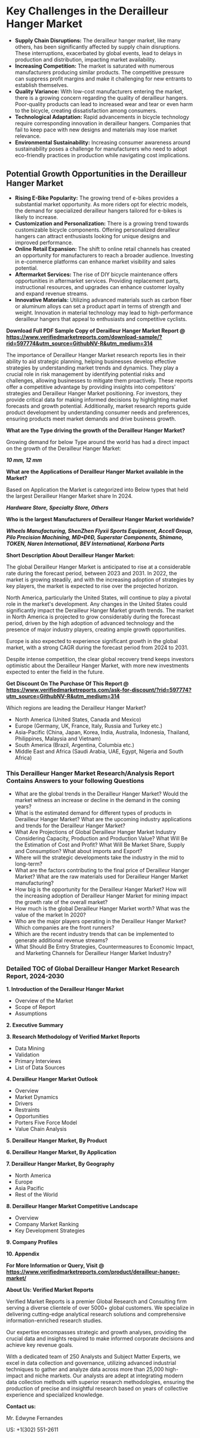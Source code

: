 <p class=""><h1>Key Challenges in the Derailleur Hanger Market</h1><ul>    <li>        <strong>Supply Chain Disruptions:</strong> The derailleur hanger market, like many others, has been significantly affected by supply chain disruptions. These interruptions, exacerbated by global events, lead to delays in production and distribution, impacting market availability.    </li>    <li>        <strong>Increasing Competition:</strong> The market is saturated with numerous manufacturers producing similar products. The competitive pressure can suppress profit margins and make it challenging for new entrants to establish themselves.    </li>    <li>        <strong>Quality Variance:</strong> With low-cost manufacturers entering the market, there is a growing concern regarding the quality of derailleur hangers. Poor-quality products can lead to increased wear and tear or even harm to the bicycle, creating dissatisfaction among consumers.    </li>    <li>        <strong>Technological Adaptation:</strong> Rapid advancements in bicycle technology require corresponding innovation in derailleur hangers. Companies that fail to keep pace with new designs and materials may lose market relevance.    </li>    <li>        <strong>Environmental Sustainability:</strong> Increasing consumer awareness around sustainability poses a challenge for manufacturers who need to adopt eco-friendly practices in production while navigating cost implications.    </li></ul><h2>Potential Growth Opportunities in the Derailleur Hanger Market</h1><ul>    <li>        <strong>Rising E-Bike Popularity:</strong> The growing trend of e-bikes provides a substantial market opportunity. As more riders opt for electric models, the demand for specialized derailleur hangers tailored for e-bikes is likely to increase.    </li>    <li>        <strong>Customization and Personalization:</strong> There is a growing trend towards customizable bicycle components. Offering personalized derailleur hangers can attract enthusiasts looking for unique designs and improved performance.    </li>    <li>        <strong>Online Retail Expansion:</strong> The shift to online retail channels has created an opportunity for manufacturers to reach a broader audience. Investing in e-commerce platforms can enhance market visibility and sales potential.    </li>    <li>        <strong>Aftermarket Services:</strong> The rise of DIY bicycle maintenance offers opportunities in aftermarket services. Providing replacement parts, instructional resources, and upgrades can enhance customer loyalty and expand revenue streams.    </li>    <li>        <strong>Innovative Materials:</strong> Utilizing advanced materials such as carbon fiber or aluminum alloys can set a product apart in terms of strength and weight. Innovation in material technology may lead to high-performance derailleur hangers that appeal to enthusiasts and competitive cyclists.    </li></ul></p><p class=""><strong>Download Full PDF Sample Copy of Derailleur Hanger Market Report @ <a href="https://www.verifiedmarketreports.com/download-sample/?rid=597774&utm_source=GithubNV-R&utm_medium=314" target="_blank">https://www.verifiedmarketreports.com/download-sample/?rid=597774&utm_source=GithubNV-R&utm_medium=314</a></strong></p><p>The importance of&nbsp;Derailleur Hanger Market research reports lies in their ability to aid strategic planning, helping businesses develop effective strategies by understanding market trends and dynamics. They play a crucial role in risk management by identifying potential risks and challenges, allowing businesses to mitigate them proactively. These reports offer a competitive advantage by providing insights into competitors' strategies and Derailleur Hanger Market positioning. For investors, they provide critical data for making informed decisions by highlighting market forecasts and growth potential. Additionally, market research reports guide product development by understanding consumer needs and preferences, ensuring products meet market demands and drive business growth.</p><p><strong>What are the&nbsp;Type driving the growth of the Derailleur Hanger Market?</strong></p><p id="" class="">Growing demand for below Type around the world has had a direct impact on the growth of the Derailleur Hanger Market:</p><p class=""><em><strong>10 mm, 12 mm</strong></em></p><p class=""><strong>What are the&nbsp;Applications&nbsp;of Derailleur Hanger Market available in the Market?</strong></p><p id="" class="">Based on Application the Market is categorized into Below types that held the largest Derailleur Hanger Market share In 2024.</p><p class=""><em><strong>Hardware Store, Specialty Store, Others</strong></em></p><p class=""><strong>Who is the largest Manufacturers of Derailleur Hanger Market worldwide?</strong></p><p><em><strong>Wheels Manufacturing, ShenZhen Flyxii Sports Equipment, Accell Group, Pilo Precision Machining, MÐ•Ð¢Ð, Superstar Components, Shimano, TOKEN, Naren International, BEV International, Karbona Parts</strong></em></p><p id="" class=""><strong>Short Description About Derailleur Hanger Market:</strong></p><p>The global Derailleur Hanger Market is anticipated to rise at a considerable rate during the forecast period, between 2023 and 2031. In 2022, the market is growing steadily, and with the increasing adoption of strategies by key players, the market is expected to rise over the projected horizon.</p><p>North America, particularly the United States, will continue to play a pivotal role in the market's development. Any changes in the United States could significantly impact the Derailleur Hanger Market growth trends. The market in North America is projected to grow considerably during the forecast period, driven by the high adoption of advanced technology and the presence of major industry players, creating ample growth opportunities.</p><p>Europe is also expected to experience significant growth in the global market, with a strong CAGR during the forecast period from 2024 to 2031.</p><p>Despite intense competition, the clear global recovery trend keeps investors optimistic about the Derailleur Hanger Market, with more new investments expected to enter the field in the future.</p><p id="" class=""><strong>Get Discount On The Purchase Of This Report @ <a href="https://www.verifiedmarketreports.com/ask-for-discount/?rid=597774?utm_source=GithubNV-R&utm_medium=314" target="_blank">https://www.verifiedmarketreports.com/ask-for-discount/?rid=597774?utm_source=GithubNV-R&utm_medium=314</a></strong></p><p class="">Which regions are leading the Derailleur Hanger Market?</p><ul><li>North America (United States, Canada and Mexico)</li><li>Europe (Germany, UK, France, Italy, Russia and Turkey etc.)</li><li>Asia-Pacific (China, Japan, Korea, India, Australia, Indonesia, Thailand, Philippines, Malaysia and Vietnam)</li><li>South America (Brazil, Argentina, Columbia etc.)</li><li>Middle East and Africa (Saudi Arabia, UAE, Egypt, Nigeria and South Africa)</li></ul><h3 id="" class="">This Derailleur Hanger Market Research/Analysis Report Contains Answers to your following Questions</h3><ul><li>What are the global trends in the Derailleur Hanger Market? Would the market witness an increase or decline in the demand in the coming years?</li><li>What is the estimated demand for different types of products in Derailleur Hanger Market? What are the upcoming industry applications and trends for the Derailleur Hanger Market?</li><li>What Are Projections of Global Derailleur Hanger Market Industry Considering Capacity, Production and Production Value? What Will Be the Estimation of Cost and Profit? What Will Be Market Share, Supply and Consumption? What about imports and Export?</li><li>Where will the strategic developments take the industry in the mid to long-term?</li><li>What are the factors contributing to the final price of Derailleur Hanger Market? What are the raw materials used for Derailleur Hanger Market manufacturing?</li><li>How big is the opportunity for the Derailleur Hanger Market? How will the increasing adoption of Derailleur Hanger Market for mining impact the growth rate of the overall market?</li><li>How much is the global Derailleur Hanger Market worth? What was the value of the market In 2020?</li><li>Who are the major players operating in the Derailleur Hanger Market? Which companies are the front runners?</li><li>Which are the recent industry trends that can be implemented to generate additional revenue streams?</li><li>What Should Be Entry Strategies, Countermeasures to Economic Impact, and Marketing Channels for Derailleur Hanger Market Industry?</li></ul><h3 id="" class="">Detailed TOC of Global Derailleur Hanger Market Research Report, 2024-2030</h3><p id="" class=""><strong>1. Introduction of the Derailleur Hanger Market</strong></p><ul><li>Overview of the Market</li><li>Scope of Report</li><li>Assumptions</li></ul><p id="" class=""><strong>2. Executive Summary</strong></p><p id="" class=""><strong>3. Research Methodology of Verified Market Reports</strong></p><ul><li>Data Mining</li><li>Validation</li><li>Primary Interviews</li><li>List of Data Sources</li></ul><p id="" class=""><strong>4. Derailleur Hanger Market Outlook</strong></p><ul><li>Overview</li><li>Market Dynamics</li><li>Drivers</li><li>Restraints</li><li>Opportunities</li><li>Porters Five Force Model</li><li>Value Chain Analysis</li></ul><p id="" class=""><strong>5. Derailleur Hanger Market, By Product</strong></p><p id="" class=""><strong>6. Derailleur Hanger Market, By Application</strong></p><p id="" class=""><strong>7. Derailleur Hanger Market, By Geography</strong></p><ul><li>North America</li><li>Europe</li><li>Asia Pacific</li><li>Rest of the World</li></ul><p id="" class=""><strong>8. Derailleur Hanger Market Competitive Landscape</strong></p><ul><li>Overview</li><li>Company Market Ranking</li><li>Key Development Strategies</li></ul><p id="" class=""><strong>9. Company Profiles</strong></p><p id="" class=""><strong>10. Appendix</strong></p><p id="" class=""><strong>For More Information or Query, Visit @ <a href="https://www.verifiedmarketreports.com/product/derailleur-hanger-market/" target="_blank">https://www.verifiedmarketreports.com/product/derailleur-hanger-market/</a></strong></p><p id="" class=""><strong>About Us: Verified Market Reports</strong></p><p id="" class="">Verified Market Reports is a premier Global Research and Consulting firm serving a diverse clientele of over 5000+ global customers. We specialize in delivering cutting-edge analytical research solutions and comprehensive information-enriched research studies.</p><p id="" class="">Our expertise encompasses strategic and growth analyses, providing the crucial data and insights required to make informed corporate decisions and achieve key revenue goals.</p><p id="" class="">With a dedicated team of 250 Analysts and Subject Matter Experts, we excel in data collection and governance, utilizing advanced industrial techniques to gather and analyze data across more than 25,000 high-impact and niche markets. Our analysts are adept at integrating modern data collection methods with superior research methodologies, ensuring the production of precise and insightful research based on years of collective experience and specialized knowledge.</p><p id="" class=""><strong>Contact us:</strong></p><p id="" class="">Mr. Edwyne Fernandes</p><p id="" class="">US: +1(302) 551-2611</p>